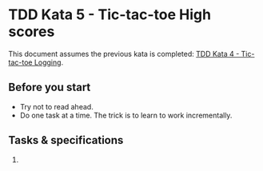 # TDD Kata 5 - Tic-tac-toe High scores

This document assumes the previous kata is completed: [TDD Kata 4 - Tic-tac-toe Logging](tdd_kata4.md).

## Before you start

- Try not to read ahead.
- Do one task at a time. The trick is to learn to work incrementally.

## Tasks & specifications

1.  
